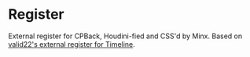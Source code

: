 # Register
External register for CPBack, Houdini-fied and CSS'd by Minx. Based on [valid22's external register for Timeline](https://github.com/Times-0/Register-cp).
